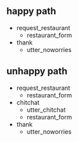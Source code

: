 ## happy path
* request_restaurant
    - restaurant_form
* thank
    - utter_noworries

## unhappy path
* request_restaurant
    - restaurant_form
* chitchat
    - utter_chitchat
    - restaurant_form
* thank
    - utter_noworries
